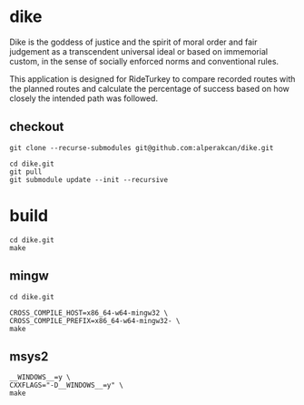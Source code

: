 
# dike

Dike is the goddess of justice and the spirit of moral order and fair judgement as a transcendent universal ideal or based on immemorial custom, in the sense of socially enforced norms and conventional rules.

This application is designed for RideTurkey to compare recorded routes with the planned routes and calculate the percentage of success based on how closely the intended path was followed.


## checkout

    git clone --recurse-submodules git@github.com:alperakcan/dike.git

    cd dike.git
    git pull
    git submodule update --init --recursive

# build

    cd dike.git
    make

## mingw

    cd dike.git

    CROSS_COMPILE_HOST=x86_64-w64-mingw32 \
    CROSS_COMPILE_PREFIX=x86_64-w64-mingw32- \
    make

## msys2

    __WINDOWS__=y \
    CXXFLAGS="-D__WINDOWS__=y" \
    make
